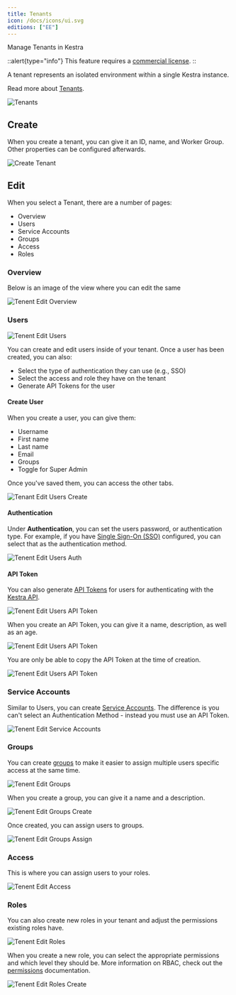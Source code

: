 ```yaml
---
title: Tenants
icon: /docs/icons/ui.svg
editions: ["EE"]
---
```


Manage Tenants in Kestra

::alert{type="info"}
This feature requires a [commercial license](/pricing).
::

A tenant represents an isolated environment within a single Kestra instance.

Read more about [Tenants](../../06.enterprise/02.governance/tenants.md).

![Tenants](/docs/user-interface-guide/tenants.png)

## Create

When you create a tenant, you can give it an ID, name, and Worker Group. Other properties can be configured afterwards.

![Create Tenant](/docs/user-interface-guide/tenants-create.png)

## Edit

When you select a Tenant, there are a number of pages:
- Overview
- Users
- Service Accounts
- Groups
- Access
- Roles

### Overview

Below is an image of the view where you can edit the same

![Tenent Edit Overview](/docs/user-interface-guide/tenants-edit-overview.png)

### Users

![Tenent Edit Users](/docs/user-interface-guide/tenants-edit-users.png)

You can create and edit users inside of your tenant. Once a user has been created, you can also:
- Select the type of authentication they can use (e.g., SSO)
- Select the access and role they have on the tenant
- Generate API Tokens for the user

#### Create User

When you create a user, you can give them:
- Username
- First name
- Last name
- Email
- Groups
- Toggle for Super Admin

Once you've saved them, you can access the other tabs.

![Tenant Edit Users Create](/docs/user-interface-guide/tenants-edit-users-create.png)

#### Authentication

Under **Authentication**, you can set the users password, or authentication type. For example, if you have [Single Sign-On (SSO)](../../06.enterprise/03.auth/05.sso.md) configured, you can select that as the authentication method.

![Tenent Edit Users Auth](/docs/user-interface-guide/tenants-edit-users-auth.png)

#### API Token

You can also generate [API Tokens](../../06.enterprise/03.auth/api-tokens.md) for users for authenticating with the [Kestra API](../../api-reference/enterprise.md).

![Tenent Edit Users API Token](/docs/user-interface-guide/tenants-edit-users-api-token.png)

When you create an API Token, you can give it a name, description, as well as an age.

![Tenent Edit Users API Token](/docs/user-interface-guide/tenants-edit-users-add-api-token.png)

You are only be able to copy the API Token at the time of creation.

![Tenent Edit Users API Token](/docs/user-interface-guide/tenants-edit-users-api-token-copy.png)

### Service Accounts

Similar to Users, you can create [Service Accounts](../../06.enterprise/03.auth/service-accounts.md). The difference is you can't select an Authentication Method - instead you must use an API Token.

![Tenent Edit Service Accounts](/docs/user-interface-guide/tenants-edit-sa-create.png)

### Groups

You can create [groups](../../06.enterprise/03.auth/rbac.md#groups) to make it easier to assign multiple users specific access at the same time.

![Tenent Edit Groups](/docs/user-interface-guide/tenants-edit-groups.png)

When you create a group, you can give it a name and a description.

![Tenent Edit Groups Create](/docs/user-interface-guide/tenants-edit-groups-create.png)

Once created, you can assign users to groups.

![Tenent Edit Groups Assign](/docs/user-interface-guide/tenants-edit-groups-assign.png)

### Access

This is where you can assign users to your roles.

![Tenent Edit Access](/docs/user-interface-guide/tenants-edit-access.png)

### Roles

You can also create new roles in your tenant and adjust the permissions existing roles have.

![Tenent Edit Roles](/docs/user-interface-guide/tenants-edit-roles.png)

When you create a new role, you can select the appropriate permissions and which level they should be. More information on RBAC, check out the [permissions](../../06.enterprise/03.auth/rbac.md#permissions) documentation.

![Tenent Edit Roles Create](/docs/user-interface-guide/tenants-edit-roles-create.png)